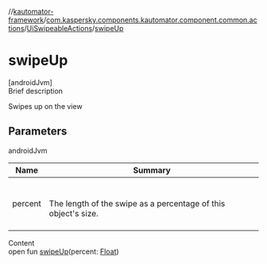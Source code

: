 //[kautomator-framework](../../index.md)/[com.kaspersky.components.kautomator.component.common.actions](../index.md)/[UiSwipeableActions](index.md)/[swipeUp](swipe-up.md)



# swipeUp  
[androidJvm]  
Brief description  


Swipes up on the view



## Parameters  
  
androidJvm  
  
|  Name|  Summary| 
|---|---|
| percent| <br><br>The length of the swipe as a percentage of this object's size.<br><br>
  
  
Content  
open fun [swipeUp](swipe-up.md)(percent: [Float](https://kotlinlang.org/api/latest/jvm/stdlib/kotlin/-float/index.html))  



